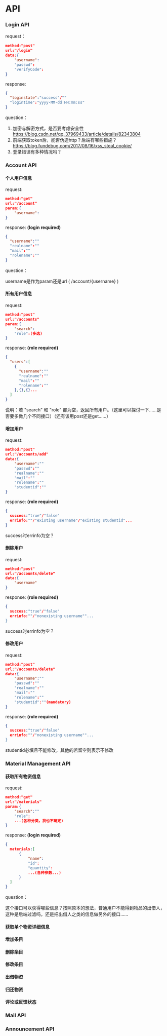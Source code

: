 # API

### Login API

request：

```json
method:"post"
url:"/login"
data:{
    "username":
    "passwd":
    "verifyCode":
}
```

response:

```json
{
  "loginstate":"success"/""
  "logintime":"yyyy-MM-dd HH:mm:ss"
}
```

question：

1. 加密与解密方式，是否要考虑安全性 https://blog.csdn.net/qq_37969433/article/details/82343804
2. 前端获取token后，能否伪造http？后端有哪些措施？ https://blog.fundebug.com/2017/08/16/xss_steal_cookie/
3. 登录错误有多种情况吗？



### Account API

####  个人用户信息

request:

```json
method:"get"
url:"/account"
param:{
    "username":
}
```

response: **(login required)**

```json
{
  "username":""
  "realname":""
  "mail":""
  "rolename":""
}
```

question：

username是作为param还是url ( /account/{username} )

#### 所有用户信息

request:

```json
method:"post"
url:"/accounts"
param:{
    "search":
    "role":(多选)
}
```

response: **(role required)**

```json
{
  "users":[
    {
      "username":""
      "realname":""
      "mail":""
      "rolename":""
    },{},{}...
  ]
}
```

说明：若 "search" 和 "role" 都为空，返回所有用户。（这里可以探讨一下……是否要多做几个不同接口）（还有该用post还是get……）

#### 增加用户

request:

```json
method:"post"
url:"/accounts/add"
data:{
    "username":""
    "passwd":""
    "realname":""
    "mail":""
    "rolename":""
    "studentid":""
}
```

response: **(role required)**

```json
{
  success:"true"/"false"
  errinfo:""/"existing username"/"existing studentid"...
}
```

success时errinfo为空？

#### 删除用户

request:

```json
method:"post"
url:"/accounts/delete"
data:{
    "username"
}
```

response: **(role required)**

```json
{
  success:"true"/"false"
  errinfo:""/"nonexisting username""...
}
```

success时errinfo为空？

#### 修改用户

request:

```json
method:"post"
url:"/accounts/delete"
data:{
    "username":""
    "passwd":""
    "realname":""
    "mail":""
    "rolename":""
    "studentid":""(mandatory)
}
```

response: **(role required)**

```json
{
  success:"true"/"false"
  errinfo:""/"nonexisting username""...
}
```

studentid必填且不能修改，其他的若留空则表示不修改



### Material Management API

####  获取所有物资信息

request:

```json
method:"get"
url:"/materials"
param:{
    "search":""
    "role":
    ...(各种分类，我也不确定)
}
```

response: **(login required)**

```json
{
  materials:[
      {
          "name":
          "id":
          "quantity":
          ...(各种参数...)
      }
  ]
}
```

question：

这个接口可以获得哪些信息？按照原本的想法，普通用户不能得到物品的出借人，这种是后端过滤吗，还是把出借人之类的信息做另外的接口……

#### 获取单个物资详细信息

#### 增加条目

#### 删除条目

#### 修改条目

#### 出借物资

#### 归还物资

#### 评论或反馈状态



### Mail API

### Announcement API





